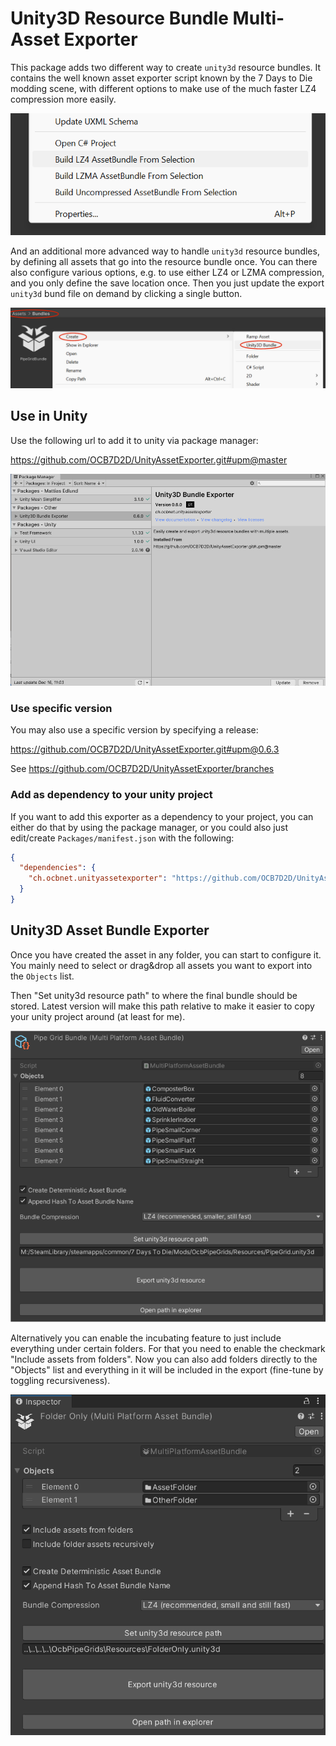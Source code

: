 # Unity3D Resource Bundle Multi-Asset Exporter

This package adds two different way to create `unity3d` resource
bundles. It contains the well known asset exporter script known
by the 7 Days to Die modding scene, with different options to
make use of the much faster LZ4 compression more easily.

![Exporter Script options](.images/unity-exporter-script-options.png)

And an additional more advanced way to handle `unity3d` resource
bundles, by defining all assets that go into the resource bundle
once. You can there also configure various options, e.g. to use
either LZ4 or LZMA compression, and you only define the save
location once. Then you just update the export `unity3d`
bund file on demand by clicking a single button.

![Create Unity3D Bundle Asset](.images/unity-bundle-3d-create.png)

## Use in Unity

Use the following url to add it to unity via package manager:

https://github.com/OCB7D2D/UnityAssetExporter.git#upm@master

![Unity Package Manager](.images/unity-package-manager.png)

### Use specific version

You may also use a specific version by specifying a release:

https://github.com/OCB7D2D/UnityAssetExporter.git#upm@0.6.3

See https://github.com/OCB7D2D/UnityAssetExporter/branches

### Add as dependency to your unity project

If you want to add this exporter as a dependency to your project,
you can either do that by using the package manager, or you could
also just edit/create `Packages/manifest.json` with the following:

```json
{
  "dependencies": {
    "ch.ocbnet.unityassetexporter": "https://github.com/OCB7D2D/UnityAssetExporter.git#upm@master",
  }
}
```

## Unity3D Asset Bundle Exporter

Once you have created the asset in any folder, you can start to
configure it. You mainly need to select or drag&drop all assets
you want to export into the `Objects` list.

Then "Set unity3d resource path" to where the final bundle should
be stored. Latest version will make this path relative to make it
easier to copy your unity project around (at least for me).

![Selected Assets in Bundle3D](.images/unity-bundle-3d-assets.png)

Alternatively you can enable the incubating feature to just include
everything under certain folders. For that you need to enable the
checkmark "Include assets from folders". Now you can also add
folders directly to the "Objects" list and everything in it will
be included in the export (fine-tune by toggling recursiveness).

![Selected Assets in Bundle3D](.images/unity-bundle-3d-folders.png)
